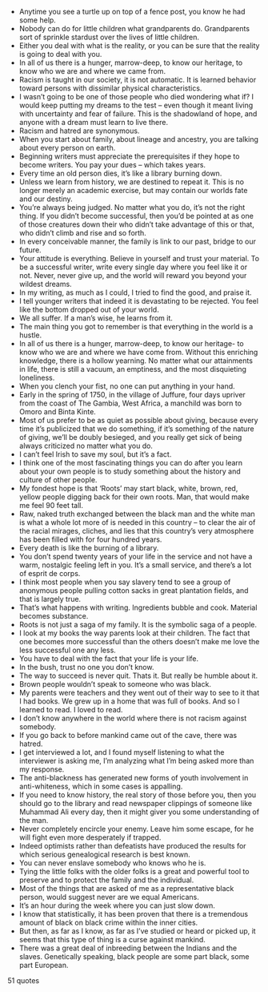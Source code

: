  - Anytime you see a turtle up on top of a fence post, you know he had some help.
 - Nobody can do for little children what grandparents do. Grandparents sort of sprinkle stardust over the lives of little children.
 - Either you deal with what is the reality, or you can be sure that the reality is going to deal with you.
 - In all of us there is a hunger, marrow-deep, to know our heritage, to know who we are and where we came from.
 - Racism is taught in our society, it is not automatic. It is learned behavior toward persons with dissimilar physical characteristics.
 - I wasn’t going to be one of those people who died wondering what if? I would keep putting my dreams to the test – even though it meant living with uncertainty and fear of failure. This is the shadowland of hope, and anyone with a dream must learn to live there.
 - Racism and hatred are synonymous.
 - When you start about family, about lineage and ancestry, you are talking about every person on earth.
 - Beginning writers must appreciate the prerequisites if they hope to become writers. You pay your dues – which takes years.
 - Every time an old person dies, it’s like a library burning down.
 - Unless we learn from history, we are destined to repeat it. This is no longer merely an academic exercise, but may contain our worlds fate and our destiny.
 - You’re always being judged. No matter what you do, it’s not the right thing. If you didn’t become successful, then you’d be pointed at as one of those creatures down their who didn’t take advantage of this or that, who didn’t climb and rise and so forth.
 - In every conceivable manner, the family is link to our past, bridge to our future.
 - Your attitude is everything. Believe in yourself and trust your material. To be a successful writer, write every single day where you feel like it or not. Never, never give up, and the world will reward you beyond your wildest dreams.
 - In my writing, as much as I could, I tried to find the good, and praise it.
 - I tell younger writers that indeed it is devastating to be rejected. You feel like the bottom dropped out of your world.
 - We all suffer. If a man’s wise, he learns from it.
 - The main thing you got to remember is that everything in the world is a hustle.
 - In all of us there is a hunger, marrow-deep, to know our heritage- to know who we are and where we have come from. Without this enriching knowledge, there is a hollow yearning. No matter what our attainments in life, there is still a vacuum, an emptiness, and the most disquieting loneliness.
 - When you clench your fist, no one can put anything in your hand.
 - Early in the spring of 1750, in the village of Juffure, four days upriver from the coast of The Gambia, West Africa, a manchild was born to Omoro and Binta Kinte.
 - Most of us prefer to be as quiet as possible about giving, because every time it’s publicized that we do something, if it’s something of the nature of giving, we’ll be doubly besieged, and you really get sick of being always criticized no matter what you do.
 - I can’t feel Irish to save my soul, but it’s a fact.
 - I think one of the most fascinating things you can do after you learn about your own people is to study something about the history and culture of other people.
 - My fondest hope is that ‘Roots’ may start black, white, brown, red, yellow people digging back for their own roots. Man, that would make me feel 90 feet tall.
 - Raw, naked truth exchanged between the black man and the white man is what a whole lot more of is needed in this country – to clear the air of the racial mirages, cliches, and lies that this country’s very atmosphere has been filled with for four hundred years.
 - Every death is like the burning of a library.
 - You don’t spend twenty years of your life in the service and not have a warm, nostalgic feeling left in you. It’s a small service, and there’s a lot of esprit de corps.
 - I think most people when you say slavery tend to see a group of anonymous people pulling cotton sacks in great plantation fields, and that is largely true.
 - That’s what happens with writing. Ingredients bubble and cook. Material becomes substance.
 - Roots is not just a saga of my family. It is the symbolic saga of a people.
 - I look at my books the way parents look at their children. The fact that one becomes more successful than the others doesn’t make me love the less successful one any less.
 - You have to deal with the fact that your life is your life.
 - In the bush, trust no one you don’t know.
 - The way to succeed is never quit. Thats it. But really be humble about it.
 - Brown people wouldn’t speak to someone who was black.
 - My parents were teachers and they went out of their way to see to it that I had books. We grew up in a home that was full of books. And so I learned to read. I loved to read.
 - I don’t know anywhere in the world where there is not racism against somebody.
 - If you go back to before mankind came out of the cave, there was hatred.
 - I get interviewed a lot, and I found myself listening to what the interviewer is asking me, I’m analyzing what I’m being asked more than my response.
 - The anti-blackness has generated new forms of youth involvement in anti-whiteness, which in some cases is appalling.
 - If you need to know history, the real story of those before you, then you should go to the library and read newspaper clippings of someone like Muhammad Ali every day, then it might giver you some understanding of the man.
 - Never completely encircle your enemy. Leave him some escape, for he will fight even more desperately if trapped.
 - Indeed optimists rather than defeatists have produced the results for which serious genealogical research is best known.
 - You can never enslave somebody who knows who he is.
 - Tying the little folks with the older folks is a great and powerful tool to preserve and to protect the family and the individual.
 - Most of the things that are asked of me as a representative black person, would suggest never are we equal Americans.
 - It’s an hour during the week where you can just slow down.
 - I know that statistically, it has been proven that there is a tremendous amount of black on black crime within the inner cities.
 - But then, as far as I know, as far as I’ve studied or heard or picked up, it seems that this type of thing is a curse against mankind.
 - There was a great deal of inbreeding between the Indians and the slaves. Genetically speaking, black people are some part black, some part European.

51 quotes
